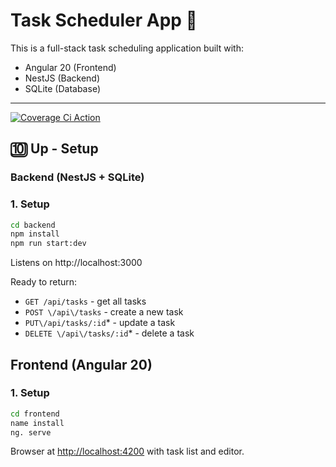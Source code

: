 # Task Scheduler App 🚀

This is a full-stack task scheduling application built with:
 * Angular 20 (Frontend)
 * NestJS (Backend)
 * SQLite (Database)
*** 

[![Coverage Ci Action](https://img.shields.io/badge/coverage/github/bill-bishop/task-scheduler)](https://github.com/bill-bishop/task-scheduler/actions)

## 🔟 Up - Setup


### Backend (NestJS + SQLite)

### 1. Setup
```bash
cd backend
npm install
npm run start:dev
````

Listens on http://localhost:3000

Ready to return:
- `GET /api/tasks` - get all tasks
- `POST \/api\/tasks` - create a new task
- `PUT\/api/tasks/:id`* - update a task
- `DELETE \/api\/tasks/:id`* - delete a task

## Frontend (Angular 20)

### 1. Setup
```bash
cd frontend
name install
ng. serve
```

Browser at <http://localhost:4200> with task list and editor.

